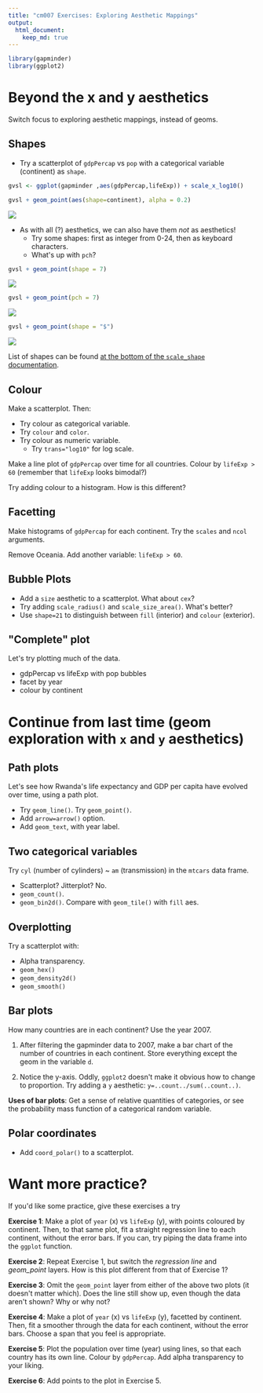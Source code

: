 ```yaml
---
title: "cm007 Exercises: Exploring Aesthetic Mappings"
output: 
  html_document:
    keep_md: true
---
```



```r
library(gapminder)
library(ggplot2)
```



# Beyond the x and y aesthetics

Switch focus to exploring aesthetic mappings, instead of geoms. 

## Shapes

- Try a scatterplot of `gdpPercap` vs `pop` with a categorical variable (continent) as `shape`.
    

```r
gvsl <- ggplot(gapminder ,aes(gdpPercap,lifeExp)) + scale_x_log10()

gvsl + geom_point(aes(shape=continent), alpha = 0.2)
```

![](cm007-exercise_files/figure-html/unnamed-chunk-2-1.png)<!-- -->

- As with all (?) aesthetics, we can also have them _not_ as aesthetics!
    - Try some shapes: first as integer from 0-24, then as keyboard characters.
    - What's up with `pch`?
    
    

```r
gvsl + geom_point(shape = 7)
```

![](cm007-exercise_files/figure-html/unnamed-chunk-3-1.png)<!-- -->

```r
gvsl + geom_point(pch = 7)
```

![](cm007-exercise_files/figure-html/unnamed-chunk-3-2.png)<!-- -->

```r
gvsl + geom_point(shape = "$")
```

![](cm007-exercise_files/figure-html/unnamed-chunk-3-3.png)<!-- -->

List of shapes can be found [at the bottom of the `scale_shape` documentation](https://ggplot2.tidyverse.org/reference/scale_shape.html).

## Colour

Make a scatterplot. Then:

- Try colour as categorical variable.
- Try `colour` and `color`. 
- Try colour as numeric variable.
    - Try `trans="log10"` for log scale.


Make a line plot of `gdpPercap` over time for all countries. Colour by `lifeExp > 60` (remember that `lifeExp` looks bimodal?)


Try adding colour to a histogram. How is this different?

## Facetting

Make histograms of `gdpPercap` for each continent. Try the `scales` and `ncol` arguments. 

Remove Oceania. Add another variable: `lifeExp > 60`. 

## Bubble Plots

- Add a `size` aesthetic to a scatterplot. What about `cex`?
- Try adding `scale_radius()` and `scale_size_area()`. What's better?
- Use `shape=21` to distinguish between `fill` (interior) and `colour` (exterior).

## "Complete" plot

Let's try plotting much of the data.

- gdpPercap vs lifeExp with pop bubbles
- facet by year
- colour by continent



# Continue from last time (geom exploration with `x` and `y` aesthetics)

## Path plots

Let's see how Rwanda's life expectancy and GDP per capita have evolved over time, using a path plot.

- Try `geom_line()`. Try `geom_point()`.
- Add `arrow=arrow()` option.
- Add `geom_text`, with year label. 


## Two categorical variables

Try `cyl` (number of cylinders) ~ `am` (transmission) in the `mtcars` data frame.

- Scatterplot? Jitterplot? No.
- `geom_count()`.
- `geom_bin2d()`. Compare with `geom_tile()` with `fill` aes.

## Overplotting

Try a scatterplot with:

- Alpha transparency.
- `geom_hex()`
- `geom_density2d()`
- `geom_smooth()`


## Bar plots

How many countries are in each continent? Use the year 2007.

1. After filtering the gapminder data to 2007, make a bar chart of the number of countries in each continent. Store everything except the geom in the variable `d`.



2. Notice the y-axis. Oddly, `ggplot2` doesn't make it obvious how to change to proportion. Try adding a `y` aesthetic: `y=..count../sum(..count..)`.



__Uses of bar plots__: Get a sense of relative quantities of categories, or see the probability mass function of a categorical random variable.



## Polar coordinates

- Add `coord_polar()` to a scatterplot.


# Want more practice?

If you'd like some practice, give these exercises a try

__Exercise 1__: Make a plot of `year` (x) vs `lifeExp` (y), with points coloured by continent. Then, to that same plot, fit a straight regression line to each continent, without the error bars. If you can, try piping the data frame into the `ggplot` function.

__Exercise 2__: Repeat Exercise 1, but switch the _regression line_ and _geom\_point_ layers. How is this plot different from that of Exercise 1?

__Exercise 3__: Omit the `geom_point` layer from either of the above two plots (it doesn't matter which). Does the line still show up, even though the data aren't shown? Why or why not?

__Exercise 4__: Make a plot of `year` (x) vs `lifeExp` (y), facetted by continent. Then, fit a smoother through the data for each continent, without the error bars. Choose a span that you feel is appropriate.

__Exercise 5__: Plot the population over time (year) using lines, so that each country has its own line. Colour by `gdpPercap`. Add alpha transparency to your liking. 

__Exercise 6__: Add points to the plot in Exercise 5.
